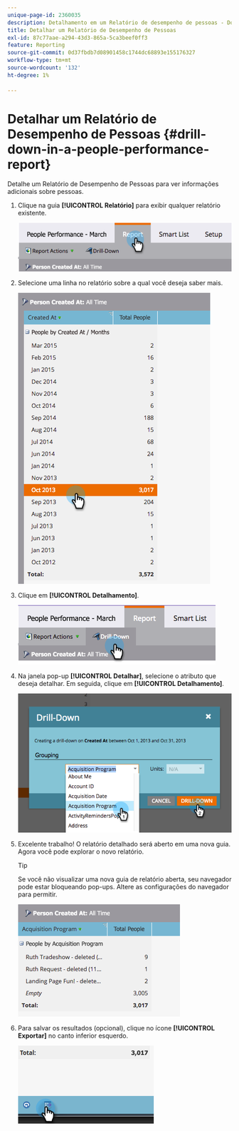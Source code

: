 ```yaml
---
unique-page-id: 2360035
description: Detalhamento em um Relatório de desempenho de pessoas - Documentação do Marketo - Documentação do produto
title: Detalhar um Relatório de Desempenho de Pessoas
exl-id: 87c77aae-a294-43d3-865a-5ca3beef0ff3
feature: Reporting
source-git-commit: 0d37fbdb7d08901458c1744dc68893e155176327
workflow-type: tm+mt
source-wordcount: '132'
ht-degree: 1%

---
```


# Detalhar um Relatório de Desempenho de Pessoas {#drill-down-in-a-people-performance-report}

Detalhe um Relatório de Desempenho de Pessoas para ver informações adicionais sobre pessoas.

1. Clique na guia **[!UICONTROL Relatório]** para exibir qualquer relatório existente.

   ![](assets/one.png)

1. Selecione uma linha no relatório sobre a qual você deseja saber mais.

   ![](assets/two.png)

1. Clique em **[!UICONTROL Detalhamento]**.

   ![](assets/three.png)

1. Na janela pop-up **[!UICONTROL Detalhar]**, selecione o atributo que deseja detalhar. Em seguida, clique em **[!UICONTROL Detalhamento]**.

   ![](assets/four.png)

1. Excelente trabalho! O relatório detalhado será aberto em uma nova guia. Agora você pode explorar o novo relatório.

   >[!TIP]
   >
   >Se você não visualizar uma nova guia de relatório aberta, seu navegador pode estar bloqueando pop-ups. Altere as configurações do navegador para permitir.

   ![](assets/five.png)

1. Para salvar os resultados (opcional), clique no ícone **[!UICONTROL Exportar]** no canto inferior esquerdo.

   ![](assets/six.png)
